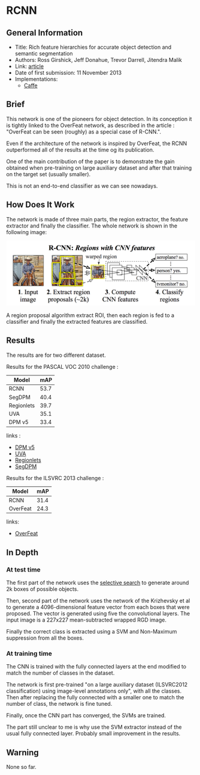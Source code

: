 # RCNN

## General Information

- Title: Rich feature hierarchies for accurate object detection and semantic segmentation
- Authors: Ross Girshick, Jeff Donahue, Trevor Darrell, Jitendra Malik
- Link: [article](https://arxiv.org/pdf/1311.2524.pdf)
- Date of first submission: 11 November 2013
- Implementations:
    - [Caffe](https://github.com/rbgirshick/rcnn)

## Brief

This network is one of the pioneers for object detection. In its conception it is tightly linked to the OverFeat network, as described in the article : "OverFeat can be seen (roughly) as a special case of R-CNN.".

Even if the architecture of the network is inspired by OverFeat, the RCNN outperformed all of the results at the time og its publication. 

One of the main contribution of the paper is to demonstrate the gain obtained when pre-training on large auxiliary dataset and after that training on the target set (usually smaller).

This is not an end-to-end classifier as we can see nowadays.

## How Does It Work

The network is made of three main parts, the region extractor, the feature extractor and finally the classifier. The whole network is shown in the following image:

![RCNN Network](https://raw.githubusercontent.com/D3lt4lph4/papers/master/docs/images/imageclassif/rcnn/rcnn_network.png "RCNN Network")

A region proposal algorithm extract ROI, then each region is fed to a classifier and finally the extracted features are classified.

## Results

The results are for two different dataset.

Results for the PASCAL VOC 2010 challenge :

| Model | mAP |
|-------|-----|
| RCNN | 53.7 |
| SegDPM | 40.4 |
| Regionlets | 39.7 |
| UVA | 35.1 |
| DPM v5 | 33.4 |

links :

- [DPM v5](https://www.rossgirshick.info/latent/)
- [UVA](https://ivi.fnwi.uva.nl/isis/publications/bibtexbrowser.php?key=UijlingsIJCV2013&bib=all.bib)
- [Regionlets](http://www.ece.northwestern.edu/~mya671/mypapers/ICCV13_Wang_Yang_Zhu_Lin.pdf)
- [SegDPM](https://www.cv-foundation.org/openaccess/content_cvpr_2013/papers/Fidler_Bottom-Up_Segmentation_for_2013_CVPR_paper.pdf)


Results for the ILSVRC 2013 challenge :

| Model | mAP |
|-------|-----|
| RCNN | 31.4 |
| OverFeat | 24.3 |

links:

- [OverFeat](https://arxiv.org/abs/1312.6229)


## In Depth

### At test time

The first part of the network uses the [selective search](https://ivi.fnwi.uva.nl/isis/publications/bibtexbrowser.php?key=UijlingsIJCV2013&bib=all.bib) to generate around 2k boxes of possible objects.

Then, second part of the network uses the network of the Krizhevsky et al to generate a  4096-dimensional feature vector from each boxes that were proposed. The vector is generated using five the convolutional layers. The input image is a 227x227 mean-subtracted wrapped RGD image.

Finally the correct class is extracted using a SVM and Non-Maximum suppression from all the boxes.

### At training time

The CNN is trained with the fully connected layers at the end modified to match the number of classes in the dataset. 

The network is first pre-trained "on a large auxiliary dataset (ILSVRC2012 classification) using image-level annotations only", with all the classes. Then after replacing the fully connected with a smaller one to match the number of class, the network is fine tuned.

Finally, once the CNN part has converged, the SVMs are trained.

The part still unclear to me is why use the SVM extractor instead of the usual fully connected layer. Probably small improvement in the results.

## Warning

None so far.